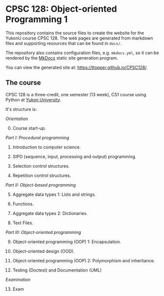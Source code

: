 # CPSC 128: Object-oriented Programming 1

This repository contains the source files to create the website for the YukonU course CPSC 128. The web pages are generated from markdown files and supporting resources that can be found in `docs/`.

The repository also contains configuration files, e.g. `mkdocs.yml`, so it can be rendered by the [MkDocs](https://www.mkdocs.org) static site generation program.

You can view the generated site at: https://ttopper.github.io/CPSC128/ 

## The course

CPSC 128 is a three-credit, one semester (13 week), CS1 course using Python at [Yukon University](https://www.yukonu.ca).

It's structure is:

_Orientation_

0. Course start-up.

_Part I: Procedural programming_

1. Introduction to computer science.

2. SIPO (sequence, input, processing and output) programming.

3. Selection control structures.

4. Repetition control structures.

_Part II: Object-based programming_	 

5. Aggregate data types 1: Lists and strings.

6. Functions.

7. Aggregate data types 2: Dictionaries.

8. Text Files.

_Part III: Object-oriented programming_ 

9. Object-oriented programming (OOP) 1: Encapsulation.

10. Object-oriented design (OOD).

11. Object-oriented programming (OOP) 2: Polymorphism and inheritance.

12. Testing (Doctest) and Documentation (UML)

_Examination_

13. Exam


